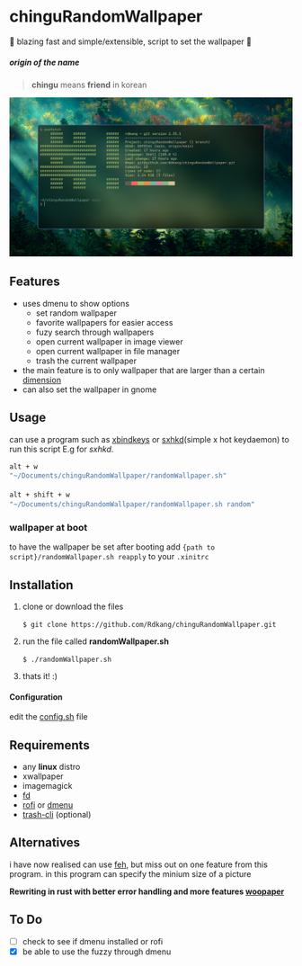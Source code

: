 # chinguRandomWallpaper

🤣 blazing fast and simple/extensible, script to set the wallpaper 🌄

##### origin of the name

> **chingu** means **friend** in korean

![spicyScreenshot](spicyScreenshot.png)

## Features
- uses dmenu to show options
   - set random wallpaper
   - favorite wallpapers for easier access
   - fuzy search through wallpapers
   - open current wallpaper in image viewer
   - open current wallpaper in file manager
   - trash the current wallpaper
- the main feature is to only wallpaper that are larger than a certain [dimension](https://github.com/Rdkang/chinguRandomWallpaper/blob/main/config.sh?#L6)
- can also set the wallpaper in gnome


## Usage

can use a program such as [xbindkeys](https://wiki.archlinux.org/title/Xbindkeys) or [sxhkd](https://wiki.archlinux.org/title/Sxhkd)(simple x hot keydaemon) to run this script
E.g for *sxhkd*.

```bash
alt + w
"~/Documents/chinguRandomWallpaper/randomWallpaper.sh"

alt + shift + w
"~/Documents/chinguRandomWallpaper/randomWallpaper.sh random"
```

### wallpaper at boot

to have the wallpaper be set after booting add `{path to script}/randomWallpaper.sh reapply` to your `.xinitrc`

## Installation

1. clone or download the files

   `$ git clone https://github.com/Rdkang/chinguRandomWallpaper.git`

2. run the file called **randomWallpaper.sh**

   `$ ./randomWallpaper.sh`

3. thats it! :)

#### Configuration
edit the [config.sh](https://github.com/Rdkang/chinguRandomWallpaper/blob/main/config.sh) file


## Requirements

- any **linux** distro
- xwallpaper
- imagemagick
- [fd](https://github.com/sharkdp/fd)
- [rofi](https://wiki.archlinux.org/title/rofi) or [dmenu](https://wiki.archlinux.org/title/dmenu)
- [trash-cli](https://github.com/andreafrancia/trash-cli) (optional)

## Alternatives

i have now realised can use [feh](https://wiki.archlinux.org/title/Feh), but miss out on one feature from this program.
in this program can specify the minium size of a picture

<b>Rewriting in rust with better error handling and more features [woopaper](https://github.com/Rdkang/woopaper)</b>

## To Do

- [ ] check to see if dmenu installed or rofi
- [x] be able to use the fuzzy through dmenu
